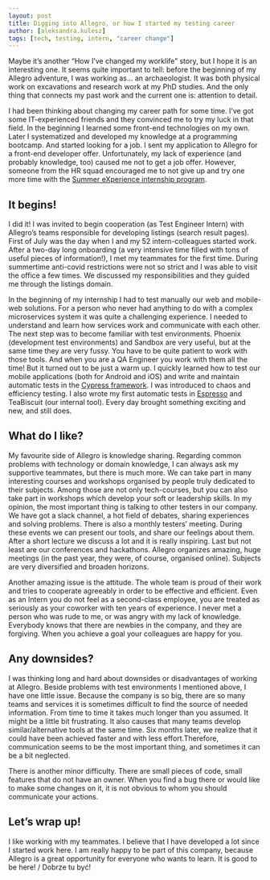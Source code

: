 ```yaml
---
layout: post
title: Digging into Allegro, or how I started my testing career
author: [aleksandra.kulesz]
tags: [tech, testing, intern, "career change"]
---
```

Maybe it’s another “How I’ve changed my worklife” story, but I hope it is an interesting one. It seems quite important to tell: before the beginning of my
Allegro adventure, I was working as… an archaeologist. It was both physical work on excavations and research work at my PhD studies. And the only thing that
connects my past work and the current one is: attention to detail.

I had been thinking about changing my career path for some time. I’ve got some IT-experienced friends and they convinced me to try my luck in that field. In the
beginning I learned some front-end technologies on my own. Later I systematized and developed my knowledge at a programming bootcamp. And started looking for a
job. I sent my application to Allegro for a front-end developer offer. Unfortunately, my lack of experience (and probably knowledge, too) caused me not to get a
job offer. However, someone from the HR squad encouraged me to not give up and try one more time with the [Summer eXperience internship program](https://allegro.pl/praca/staze).

## It begins!

I did it! I was invited to begin cooperation (as Test Engineer Intern) with Allegro’s teams responsible for developing listings (search result pages). First of
July was the day when I and my 52 intern-colleagues started work. After a two-day long onboarding (a very intensive time filled with tons of useful pieces of
information!), I met my teammates for the first time. During summertime anti-covid restrictions were not so strict and I was able to visit the office a few
times. We discussed my responsibilities and they guided me through the listings domain.

In the beginning of my internship I had to test manually our web and mobile-web solutions. For a person who never had anything to do with a complex
microservices system it was quite a challenging experience. I needed to understand and learn how services work and communicate with each other. The next step
was to become familiar with test environments. Phoenix (development test environments) and Sandbox are very useful, but at the same time they are very fussy.
You have to be quite patient to work with those tools. And when you are a QA Engineer you work with them all the time! But it turned out to be just a warm up. I
quickly learned how to test our mobile applications (both for Android and iOS) and write and maintain automatic tests in the [Cypress framework](https://www.cypress.io/).
I was introduced to chaos and efficiency testing. I also wrote my first automatic tests in [Espresso](https://developer.android.com/training/testing/espresso)
and TeaBiscuit (our internal tool). Every day brought something exciting and new, and still does.

## What do I like?

My favourite side of Allegro is knowledge sharing. Regarding common problems with technology or domain knowledge, I can always ask my supportive teammates, but
there is much more. We can take part in many interesting courses and workshops organised by people truly dedicated to their subjects. Among those are not only
tech-courses, but you can also take part in workshops which develop your soft or leadership skills. In my opinion, the most important thing is talking to other
testers in our company. We have got a slack channel, a hot field of debates, sharing experiences and solving problems. There is also a monthly testers’ meeting.
During these events we can present our tools, and share our feelings about them. After a short lecture we discuss a lot and it is really inspiring. Last but not
least are our conferences and hackathons. Allegro organizes amazing, huge meetings (in the past year, they were, of course, organised online). Subjects are very
diversified and broaden horizons.

Another amazing issue is the attitude. The whole team is proud of their work and tries to cooperate agreeably in order to be effective and efficient. Even as an
Intern you do not feel as a second-class employee, you are treated as seriously as your coworker with ten years of experience. I never met a person who was rude
to me, or was angry with my lack of knowledge. Everybody knows that there are newbies in the company, and they are forgiving. When you achieve a goal your
colleagues are happy for you.

## Any downsides?

I was thinking long and hard about downsides or disadvantages of working at Allegro. Beside problems with test environments I mentioned above, I have one little
issue. Because the company is so big, there are so many teams and services it is sometimes difficult to find the source of needed information. From time to time
it takes much longer than you assumed. It might be a little bit frustrating. It also causes that many teams develop similar/alternative tools at the same time.
Six months later, we realize that it could have been achieved faster and with less effort.Therefore, communication seems to be the most important thing, and
sometimes it can be a bit neglected.

There is another minor difficulty. There are small pieces of code, small features that do not have an owner. When you find a bug there or would like to make
some changes on it, it is not obvious to whom you should communicate your actions.

## Let’s wrap up!

I like working with my teammates. I believe that I have developed a lot since I started work here. I am really happy to be part of this company, because Allegro
is a great opportunity for everyone who wants to learn. It is good to be here! / Dobrze tu być!
